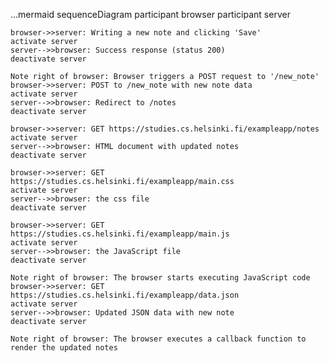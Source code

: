 ...mermaid
sequenceDiagram
    participant browser
    participant server

    browser->>server: Writing a new note and clicking 'Save'
    activate server
    server-->>browser: Success response (status 200)
    deactivate server

    Note right of browser: Browser triggers a POST request to '/new_note'
    browser->>server: POST to /new_note with new note data
    activate server
    server-->>browser: Redirect to /notes
    deactivate server

    browser->>server: GET https://studies.cs.helsinki.fi/exampleapp/notes
    activate server
    server-->>browser: HTML document with updated notes
    deactivate server

    browser->>server: GET https://studies.cs.helsinki.fi/exampleapp/main.css
    activate server
    server-->>browser: the css file
    deactivate server

    browser->>server: GET https://studies.cs.helsinki.fi/exampleapp/main.js
    activate server
    server-->>browser: the JavaScript file
    deactivate server

    Note right of browser: The browser starts executing JavaScript code
    browser->>server: GET https://studies.cs.helsinki.fi/exampleapp/data.json
    activate server
    server-->>browser: Updated JSON data with new note
    deactivate server

    Note right of browser: The browser executes a callback function to render the updated notes
